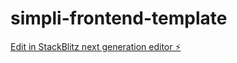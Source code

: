 # simpli-frontend-template

[Edit in StackBlitz next generation editor ⚡️](https://stackblitz.com/~/github.com/cloudboy-jh/simpli-frontend-template)